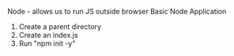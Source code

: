 Node
    - allows us to run JS outside browser
Basic Node Application
1) Create a parent directory
2) Create an index.js
3) Run "npm init -y"